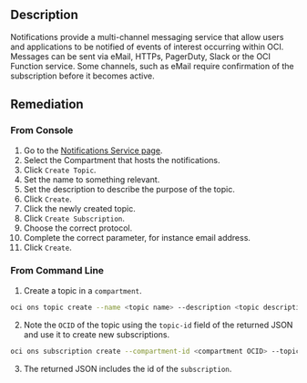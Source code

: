 ## Description

Notifications provide a multi-channel messaging service that allow users and applications to be notified of events of interest occurring within OCI. Messages can be sent via eMail, HTTPs, PagerDuty, Slack or the OCI Function service. Some channels, such as eMail require confirmation of the subscription before it becomes active.

## Remediation

### From Console

1. Go to the [Notifications Service page](https://console.us-ashburn1.oraclecloud.com/notification/topics).
2. Select the Compartment that hosts the notifications.
3. Click `Create Topic`.
4. Set the name to something relevant.
5. Set the description to describe the purpose of the topic.
6. Click `Create`.
7. Click the newly created topic.
8. Click `Create Subscription`.
9. Choose the correct protocol.
10. Complete the correct parameter, for instance email address.
11. Click `Create`.

### From Command Line

1. Create a topic in a `compartment`.

```bash
oci ons topic create --name <topic name> --description <topic description> -- compartment-id <compartment OCID>
```

2. Note the `OCID` of the topic using the `topic-id` field of the returned JSON and use it to create new subscriptions.

```bash
oci ons subscription create --compartment-id <compartment OCID> --topic-id <topic OCID> --protocol <protocol> --subscription-endpoint <subscription endpoint>
```

3. The returned JSON includes the id of the `subscription`.